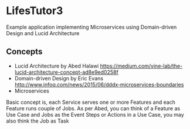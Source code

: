 # LifesTutor3

Example application implementing Microservices using Domain-driven Design and Lucid Architecture

## Concepts
-  Lucid Architecture by Abed Halawi https://medium.com/vine-lab/the-lucid-architecture-concept-ad8e9ed0258f
-  Domain-driven Design by Eric Evans http://www.infoq.com/news/2015/06/dddx-microservices-boundaries
-  Microservices

Basic concept is, each Service serves one or more Features and each Feature runs couple of Jobs. As per Abed, you can think of a Feature as Use Case and Jobs as the Event Steps or Actions in a Use Case, you may also think the Job as Task
